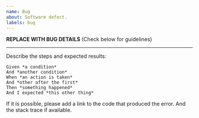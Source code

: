 ```yaml
---
name: Bug
about: Software defect.
labels: bug
---
```


**REPLACE WITH BUG DETAILS** (Check below for guidelines)

---

Describe the steps and expected results:

```
Given *a condition*
And *another condition*
When *an action is taken*
And *other after the first*
Then *something happened*
And I expected *this other thing*
```

If it is possible, please add a link to the code that produced the error. And the stack trace if
available.
